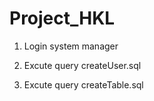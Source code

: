 # Project_HKL

1. Login system manager

2. Excute query createUser.sql

3. Excute query createTable.sql
